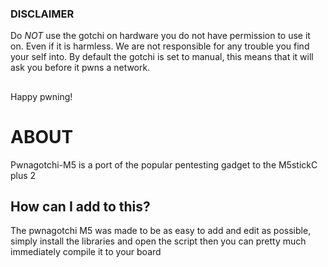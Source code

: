 ### DISCLAIMER

Do *NOT* use the gotchi on hardware you do not have permission to use it on. Even if it is harmless.
We are not responsible for any trouble you find your self into.
By default the gotchi is set to manual, this means that it will ask you before it pwns a network.
## 
Happy pwning!


# ABOUT

Pwnagotchi-M5 is a port of the popular pentesting gadget to the M5stickC plus 2


## How can I add to this?

The pwnagotchi M5 was made to be as easy to add and edit as possible, simply install the libraries and open the script then you can pretty much immediately compile it to your board
